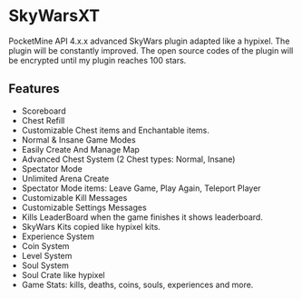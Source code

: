 # SkyWarsXT
PocketMine API 4.x.x advanced SkyWars plugin adapted like a hypixel.
The plugin will be constantly improved. The open source codes of the plugin will be encrypted until my plugin reaches 100 stars.
## Features
- Scoreboard
- Chest Refill
- Customizable Chest items and Enchantable items.
- Normal & Insane Game Modes
- Easily Create And Manage Map
- Advanced Chest System (2 Chest types: Normal, Insane)
- Spectator Mode
- Unlimited Arena Create
- Spectator Mode items: Leave Game, Play Again, Teleport Player
- Customizable Kill Messages
- Customizable Settings Messages
- Kills LeaderBoard when the game finishes it shows leaderboard.
- SkyWars Kits copied like hypixel kits.
- Experience System
- Coin System
- Level System
- Soul System
- Soul Crate like hypixel
- Game Stats: kills, deaths, coins, souls, experiences and more. 
